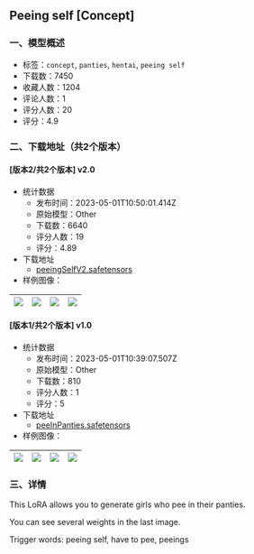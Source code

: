 ## Peeing self [Concept]
### 一、模型概述

- 标签：`concept`, `panties`, `hentai`, `peeing self`
- 下载数：7450
- 收藏人数：1204
- 评论人数：1
- 评分人数：20
- 评分：4.9

### 二、下载地址（共2个版本）

#### [版本2/共2个版本] v2.0

- 统计数据
  - 发布时间：2023-05-01T10:50:01.414Z
  - 原始模型：Other
  - 下载数：6640
  - 评分人数：19
  - 评分：4.89
- 下载地址
  - [peeingSelfV2.safetensors](https://civitai.com/api/download/models/59660)
- 样例图像：

| <img src="https://image.civitai.com/xG1nkqKTMzGDvpLrqFT7WA/804f3afa-643b-4cca-63ee-4f337148cb00/width=450/650888.jpeg" /> | <img src="https://image.civitai.com/xG1nkqKTMzGDvpLrqFT7WA/61ea1bcb-258b-47b4-912c-ebd2d3deaa00/width=450/650894.jpeg" /> | <img src="https://image.civitai.com/xG1nkqKTMzGDvpLrqFT7WA/f30078b2-6e30-4cd2-54d2-c5a460d71a00/width=450/650893.jpeg" /> | <img src="https://image.civitai.com/xG1nkqKTMzGDvpLrqFT7WA/9bbb85d6-a7cf-4a6c-973f-77faf4091500/width=450/650892.jpeg" /> |
| ---- | ---- | ---- | ---- |

#### [版本1/共2个版本] v1.0

- 统计数据
  - 发布时间：2023-05-01T10:39:07.507Z
  - 原始模型：Other
  - 下载数：810
  - 评分人数：1
  - 评分：5
- 下载地址
  - [peeInPanties.safetensors](https://civitai.com/api/download/models/58902)
- 样例图像：

| <img src="https://image.civitai.com/xG1nkqKTMzGDvpLrqFT7WA/d755f299-bcb7-4749-c940-d0d0ad210100/width=450/642208.jpeg" /> | <img src="https://image.civitai.com/xG1nkqKTMzGDvpLrqFT7WA/261d8da2-6c92-4711-3cc8-b401563ad300/width=450/642210.jpeg" /> | <img src="https://image.civitai.com/xG1nkqKTMzGDvpLrqFT7WA/3d4b2dd9-6a3a-4b80-b35c-9b570d80c900/width=450/642216.jpeg" /> | <img src="https://image.civitai.com/xG1nkqKTMzGDvpLrqFT7WA/b28c929d-95ca-4601-23e4-bd98200aa000/width=450/642221.jpeg" /> |
| ---- | ---- | ---- | ---- |


### 三、详情
<p>This LoRA allows you to generate girls who pee in their panties.</p><p></p><p>You can see several weights in the last image.</p><p></p><p>Trigger words: peeing self, have to pee, peeings</p>